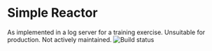 # Simple Reactor
As implemented in a log server for a training exercise.
Unsuitable for production. Not actively maintained.
![Build status](https://github.com/marcomas2000/WaveFiles/actions/workflows/cmake.yml/badge.svg)

